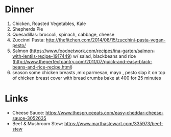 # Dinner

1. Chicken, Roasted Vegetables, Kale
1. Shepherds Pie
1. Quesadillas: broccoli, spinach, cabbage, cheese
1. Zuccinni Pasta: http://thefitchen.com/2014/08/15/zucchini-pasta-vegan-pesto/
1. Salmon (https://www.foodnetwork.com/recipes/ina-garten/salmon-with-lentils-recipe-1917449) w/ salad, blackbeans and rice (http://www.theperfectpantry.com/2011/07/quick-and-easy-black-beans-and-rice-recipe.html)
1. season some chicken breasts ,mix parmesan, mayo , pesto slap it on top of chicken breast cover with bread crumbs bake at 400 for 25 minutes

# Links

- Cheese Sauce: https://www.thespruceeats.com/easy-cheddar-cheese-sauce-3052635
- Beef & Mushroom Stew: https://www.marthastewart.com/335973/beef-stew
